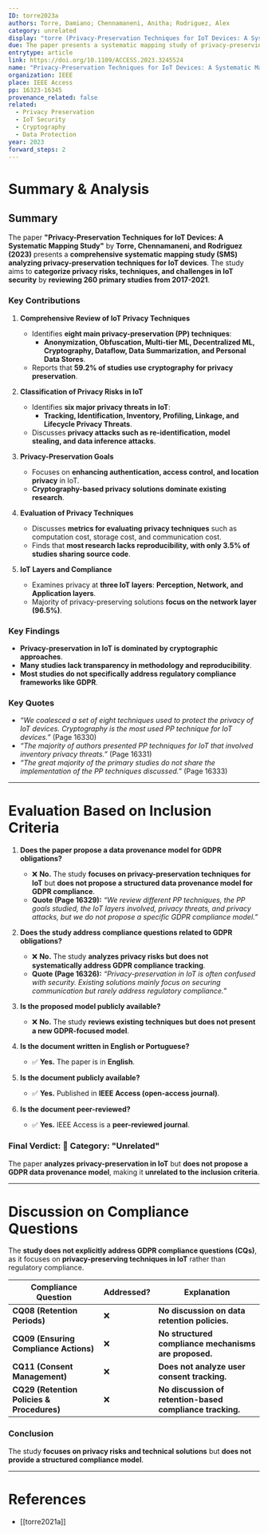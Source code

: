 ```yaml
---
ID: torre2023a
authors: Torre, Damiano; Chennamaneni, Anitha; Rodriguez, Alex
category: unrelated
display: "torre (Privacy-Preservation Techniques for IoT Devices: A Systematic Mapping Study)"
due: The paper presents a systematic mapping study of privacy-preserving techniques for IoT devices but does not propose a data provenance model for GDPR obligations.
entrytype: article
link: https://doi.org/10.1109/ACCESS.2023.3245524
name: "Privacy-Preservation Techniques for IoT Devices: A Systematic Mapping Study"
organization: IEEE
place: IEEE Access
pp: 16323-16345
provenance_related: false
related:
  - Privacy Preservation
  - IoT Security
  - Cryptography
  - Data Protection
year: 2023
forward_steps: 2
---
```


# **Summary & Analysis**

## **Summary**

The paper **"Privacy-Preservation Techniques for IoT Devices: A Systematic Mapping Study"** by **Torre, Chennamaneni, and Rodriguez (2023)** presents a **comprehensive systematic mapping study (SMS) analyzing privacy-preservation techniques for IoT devices**. The study aims to **categorize privacy risks, techniques, and challenges in IoT security** by **reviewing 260 primary studies from 2017-2021**.

### **Key Contributions**

1. **Comprehensive Review of IoT Privacy Techniques**
    
    - Identifies **eight main privacy-preservation (PP) techniques**:
        - **Anonymization, Obfuscation, Multi-tier ML, Decentralized ML, Cryptography, Dataflow, Data Summarization, and Personal Data Stores**.
    - Reports that **59.2% of studies use cryptography for privacy preservation**.
2. **Classification of Privacy Risks in IoT**
    
    - Identifies **six major privacy threats in IoT**:
        - **Tracking, Identification, Inventory, Profiling, Linkage, and Lifecycle Privacy Threats**.
    - Discusses **privacy attacks such as re-identification, model stealing, and data inference attacks**.
3. **Privacy-Preservation Goals**
    
    - Focuses on **enhancing authentication, access control, and location privacy** in IoT.
    - **Cryptography-based privacy solutions dominate existing research**.
4. **Evaluation of Privacy Techniques**
    
    - Discusses **metrics for evaluating privacy techniques** such as computation cost, storage cost, and communication cost.
    - Finds that **most research lacks reproducibility, with only 3.5% of studies sharing source code**.
5. **IoT Layers and Compliance**
    
    - Examines privacy at **three IoT layers**: **Perception, Network, and Application layers**.
    - Majority of privacy-preserving solutions **focus on the network layer (96.5%)**.

### **Key Findings**

- **Privacy-preservation in IoT is dominated by cryptographic approaches**.
- **Many studies lack transparency in methodology and reproducibility**.
- **Most studies do not specifically address regulatory compliance frameworks like GDPR**.

### **Key Quotes**

- _“We coalesced a set of eight techniques used to protect the privacy of IoT devices. Cryptography is the most used PP technique for IoT devices.”_ (Page 16330)
- _“The majority of authors presented PP techniques for IoT that involved inventory privacy threats.”_ (Page 16331)
- _“The great majority of the primary studies do not share the implementation of the PP techniques discussed.”_ (Page 16333)

---

# **Evaluation Based on Inclusion Criteria**

1. **Does the paper propose a data provenance model for GDPR obligations?**
    
    - ❌ **No.** The study **focuses on privacy-preservation techniques for IoT** but **does not propose a structured data provenance model for GDPR compliance**.
    - **Quote (Page 16329):** _“We review different PP techniques, the PP goals studied, the IoT layers involved, privacy threats, and privacy attacks, but we do not propose a specific GDPR compliance model.”_
2. **Does the study address compliance questions related to GDPR obligations?**
    
    - ❌ **No.** The study **analyzes privacy risks but does not systematically address GDPR compliance tracking**.
    - **Quote (Page 16326):** _“Privacy-preservation in IoT is often confused with security. Existing solutions mainly focus on securing communication but rarely address regulatory compliance.”_
3. **Is the proposed model publicly available?**
    
    - ❌ **No.** The study **reviews existing techniques but does not present a new GDPR-focused model**.
4. **Is the document written in English or Portuguese?**
    
    - ✅ **Yes.** The paper is in **English**.
5. **Is the document publicly available?**
    
    - ✅ **Yes.** Published in **IEEE Access (open-access journal)**.
6. **Is the document peer-reviewed?**
    
    - ✅ **Yes.** IEEE Access is a **peer-reviewed journal**.

### **Final Verdict:** 🔴 **Category: "Unrelated"**

The paper **analyzes privacy-preservation in IoT** but **does not propose a GDPR data provenance model**, making it **unrelated to the inclusion criteria**.

---

# **Discussion on Compliance Questions**

The **study does not explicitly address GDPR compliance questions (CQs)**, as it focuses on **privacy-preserving techniques in IoT** rather than regulatory compliance.

|**Compliance Question**|**Addressed?**|**Explanation**|
|---|---|---|
|**CQ08 (Retention Periods)**|❌|**No discussion on data retention policies.**|
|**CQ09 (Ensuring Compliance Actions)**|❌|**No structured compliance mechanisms are proposed.**|
|**CQ11 (Consent Management)**|❌|**Does not analyze user consent tracking.**|
|**CQ29 (Retention Policies & Procedures)**|❌|**No discussion of retention-based compliance tracking.**|

### **Conclusion**

The study **focuses on privacy risks and technical solutions** but **does not provide a structured compliance model**.

---

# References

- [[torre2021a]]